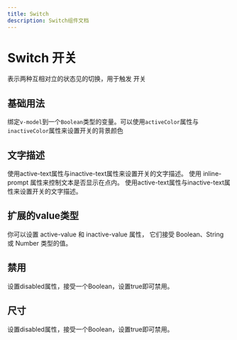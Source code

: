 ```yaml
---
title: Switch
description: Switch组件文档
---
```


# Switch 开关
表示两种互相对立的状态见的切换，用于触发 开关

## 基础用法

绑定`v-model`到一个`Boolean`类型的变量。可以使用`activeColor`属性与`inactiveColor`属性来设置开关的背景颜色


<preview path="../demo/Switch/Basic.vue" title="基础用法" description="Switch 组件的基础用法"></preview>


## 文字描述
使用active-text属性与inactive-text属性来设置开关的文字描述。 使用 inline-prompt 属性来控制文本是否显示在点内。
使用active-text属性与inactive-text属性来设置开关的文字描述。
<preview path="../demo/Switch/Text.vue" title="文字描述" ></preview>

## 扩展的value类型
你可以设置 active-value 和 inactive-value 属性， 它们接受 Boolean、String 或 Number 类型的值。

<preview path="../demo/Switch/NumberValue.vue" title="扩展的value类型" ></preview>

## 禁用
设置disabled属性，接受一个Boolean，设置true即可禁用。
<preview path="../demo/Switch/Disabled.vue" title="禁用" ></preview>

## 尺寸
设置disabled属性，接受一个Boolean，设置true即可禁用。
<preview path="../demo/Switch/Size.vue" title="尺寸大小" ></preview>